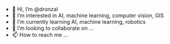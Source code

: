 - 👋 Hi, I’m @dronzal
- 👀 I’m interested in AI, machine learning, computer vision, GIS
- 🌱 I’m currently learning AI, machine learning, robotics
- 💞️ I’m looking to collaborate on ...
- 📫 How to reach me ...

<!---
dronzal/dronzal is a ✨ special ✨ repository because its `README.md` (this file) appears on your GitHub profile.
You can click the Preview link to take a look at your changes.
--->
